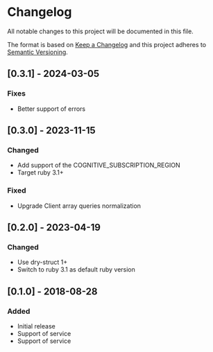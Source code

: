 # Changelog
All notable changes to this project will be documented in this file.

The format is based on [Keep a Changelog](http://keepachangelog.com/en/1.0.0/)
and this project adheres to [Semantic Versioning](http://semver.org/spec/v2.0.0.html).

## [0.3.1] - 2024-03-05
### Fixes
- Better support of errors

## [0.3.0] - 2023-11-15
### Changed
- Add support of the COGNITIVE_SUBSCRIPTION_REGION
- Target ruby 3.1+

### Fixed
- Upgrade Client array queries normalization

## [0.2.0] - 2023-04-19
### Changed
- Use dry-struct 1+
- Switch to ruby 3.1 as default ruby version

## [0.1.0] - 2018-08-28
### Added
- Initial release
- Support of <translation> service
- Support of <detect> service

